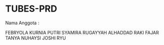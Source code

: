 # TUBES-PRD

Nama Anggota :

FEBRYOLA KURNIA PUTRI
SYAMIRA RUGAYYAH ALHADDAD
RAKI FAJAR
TANYA NUHAYSI
JOSHI RYU
